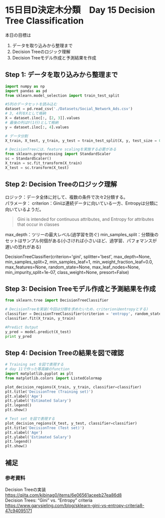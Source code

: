# 15日目D決定木分類　Day 15 Decision Tree Classification

本日の目標は
1. データを取り込みから整理まで
2. Decision Treeのロジック理解
3. Decision Treeモデル作成と予測結果を作成

## Step 1: データを取り込みから整理まで
```python
import numpy as np
import pandas as pd
from sklearn.model_selection import train_test_split

#5列のデータセットを読み込む
dataset = pd.read_csv('./Datasets/Social_Network_Ads.csv')
# 3, 4列をXとして格納
X = dataset.iloc[:, [2, 3]].values
# 最後の列はY(1行)として格納
y = dataset.iloc[:, 4].values

# データ分割
X_train, X_test, y_train, y_test = train_test_split(X, y, test_size = 0.25, random_state = 0)

# DecisionTreeには、feature scalingを実施する必要がある
from sklearn.preprocessing import StandardScaler
sc = StandardScaler()
X_train = sc.fit_transform(X_train)
X_test = sc.transform(X_test)

```
## Step 2: Decision Treeのロジック理解
ロジック：データ全体に対して、複数の条件で次々2分類する。  
パラメータ：
criterion：Giniは連続データに向いている一方、Entropyは分類に向いているようだ。
> Gini is intended for continuous attributes, and Entropy for attributes that occur in classes

max_depth：ツリーの最大レベル(過学習を防ぐ)
min_samples_split：分類後のセットはサンプル何個がある(小さければ小さいほど、過学習、パフォマンスが遅いの恐れがある)

DecisionTreeClassifier(criterion='gini', splitter='best', max_depth=None,
min_samples_split=2, min_samples_leaf=1, min_weight_fraction_leaf=0.0,
max_features=None, random_state=None, max_leaf_nodes=None,
min_impurity_split=1e-07, class_weight=None, presort=False)

## Step 3: Decision Treeモデル作成と予測結果を作成
```python
from sklearn.tree import DecisionTreeClassifier

# DecisionTreeを実装(今回は分類を求めたいため、criterionはentropyとする)
classifier = DecisionTreeClassifier(criterion = 'entropy', random_state = 0)
classifier.fit(X_train, y_train)

#Predict Output
y_pred = model.predict(X_test)
print y_pred
```

## Step 4: Decision Treeの結果を図で確認

```python
# Training set を図で表現する
# day 11で作った等高線のfunction
import matplotlib.pyplot as plt
from matplotlib.colors import ListedColormap

plot_decision_regions(X_train, y_train, classifier=classifier)
plt.title('DecisionTree (Training set)')
plt.xlabel('Age')
plt.ylabel('Estimated Salary')
plt.legend()
plt.show()

# Test set を図で表現する
plot_decision_regions(X_test, y_test, classifier=classifier)
plt.title('DecisionTree (Test set)')
plt.xlabel('Age')
plt.ylabel('Estimated Salary')
plt.legend()
plt.show()
```

## 補足

### 参考資料
Decision Treeの実装 https://qiita.com/kibinag0/items/6e06561aceeb27ea86d8  
Decision Trees: “Gini” vs. “Entropy” criteria	https://www.garysieling.com/blog/sklearn-gini-vs-entropy-criteria8-47c94095171  
